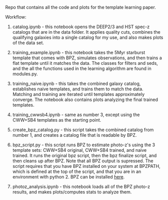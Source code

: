 
Repo that contains all the code and plots for the template learning paper.

Workflow:

1. catalog.ipynb - this notebook opens the DEEP2/3 and HST spec-z catalogs that are in the data folder. It applies quality cuts, combines the qualifying galaxies into a single catalog for my use, and also makes plots of the data set.

2. training_example.ipynb - this notebook takes the 5Myr starburst template that comes with BPZ, simulates observations, and then trains a flat template until it matches the data. The classes for filters and seds, and the all the functions used in the learning algorithm are found in modules.py.

3. training_naive.ipynb - this takes the combined galaxy catalog, establishes naive templates, and trains them to match the data. Matching and training are iterated until templates approximately converge. The notebook also contains plots analyzing the final trained templates.

4. training_cwwsb4.ipynb - same as number 3, except using the CWW+SB4 templates as the starting point.

5. create_bpz_catalog.py - this script takes the combined catalog from number 1, and creates a catalog file that is readable by BPZ.

6. bpz_script.py - this script runs BPZ to estimate photo-z's using the 3 template sets: CWW+SB4 original, CWW+SB4 trained, and naive trained. It runs the original bpz script, then the bpz finalize script, and then cleans up after BPZ. Note that all BPZ output is supressed. The script requires that you have BPZ installed on your system at BPZPATH, which is defined at the top of the script, and that you are in an environment with python 2. BPZ can be installed [here](http://www.stsci.edu/~dcoe/BPZ/).

7. photoz_analysis.ipynb - this notebook loads all of the BPZ photo-z results, and makes plots/computes stats to analyze them.
